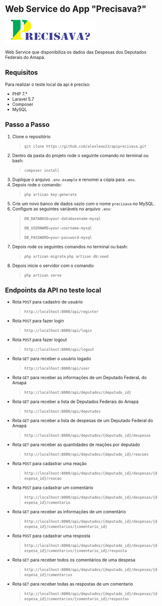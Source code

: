 # Web Service do App "Precisava?"

![Logo, Precisava?](/public/img/precisava.png)

Web Service que disponibiliza os dados das Despesas dos Deputados Federais do Amapá.

## Requisitos

Para realizar o teste local da api é preciso:

- PHP 7.*
- Laravel 5.7
- Composer
- MySQL

## Passo a Passo

1. Clone o repositório
    >`git clone https://github.com/alexleao23/apiprecisava.git`
2. Dentro da pasta do projeto rode o seguinte comando no terminal ou bash:
    >`composer install`
3. Duplique o arquivo `.env.example` e renomei a cópia para `.env`.
4. Depois rode o comando:
    >`php artisan key:generate`
5. Crie um novo banco de dados vazio com o nome `precisava` no MySQL.
6. Configure as seguintes variáveis no arquivo `.env`:
    >`DB_DATABASE=your-databasename-mysql`
    >
    >`DB_USERNAME=your-username-mysql`
    >
    >`DB_PASSWORD=your-password-mysql`
7. Depois rode os seguintes comandos no terminal ou bash:
    >`php artisan migrate`
    >`php artisan db:seed`
8. Depois inicie o servidor com o comando:
    >`php artisan serve`

## Endpoints da API no teste local

- Rota `POST` para cadastro de usuário
    >`http://localhost:8000/api/register`
- Rota `POST` para fazer login
    >`http://localhost:8000/api/login`
- Rota `POST` para fazer logout
    >`http://localhost:8000/api/logout`
- Rota `GET` para receber o usuário logado
    >`http://localhost:8000/api/user`
- Rota `GET` para receber as informações de um Deputado FederaL do Amapá
    >`http://localhost:8000/api/deputados/{deputado_id}`
- Rota `GET` para receber a lista de Deputados Federais do Amapá
    >`http://localhost:8000/api/deputados`
- Rota `GET` para receber a lista de despesas de um Deputado Federal do Amapá
    >`http://localhost:8000/api/deputados/{deputado_id}/despesas`
- Rota `GET` para receber as quantidades de reações por deputado
    >`http://localhost:8000/api/deputados/{deputado_id}/reacoes`
- Rota `POST` para cadastrar uma reação
    >`http://localhost:8000/api/deputados/{deputado_id}/despesas/{despesa_id}/reacao`
- Rota `POST` para cadastrar um comentário
    >`http://localhost:8000/api/deputados/{deputado_id}/despesas/{despesa_id}/comentario`
- Rota `GET` para receber as informações de um comentário
    >`http://localhost:8000/api/deputados/{deputado_id}/despesas/{despesa_id}/comentarios/{comentario_id}`
- Rota `POST` para cadastrar uma resposta
    >`http://localhost:8000/api/deputados/{deputado_id}/despesas/{despesa_id}/comentarios/{comentario_id}/resposta`
- Rota `GET` para receber todos os comentários de uma despesa
    >`http://localhost:8000/api/deputados/{deputado_id}/despesas/{despesa_id}/comentarios`
- Rota `GET` para receber todas as respostas de um comentario
    >`http://localhost:8000/api/deputados/{deputado_id}/despesas/{despesa_id}/comentarios/{comentario_id}/respostas`

